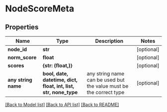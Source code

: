 # NodeScoreMeta


## Properties
Name | Type | Description | Notes
------------ | ------------- | ------------- | -------------
**node_id** | **str** |  | [optional] 
**norm_score** | **float** |  | [optional] 
**scores** | **{str: (float,)}** |  | [optional] 
**any string name** | **bool, date, datetime, dict, float, int, list, str, none_type** | any string name can be used but the value must be the correct type | [optional]

[[Back to Model list]](../README.md#documentation-for-models) [[Back to API list]](../README.md#documentation-for-api-endpoints) [[Back to README]](../README.md)


